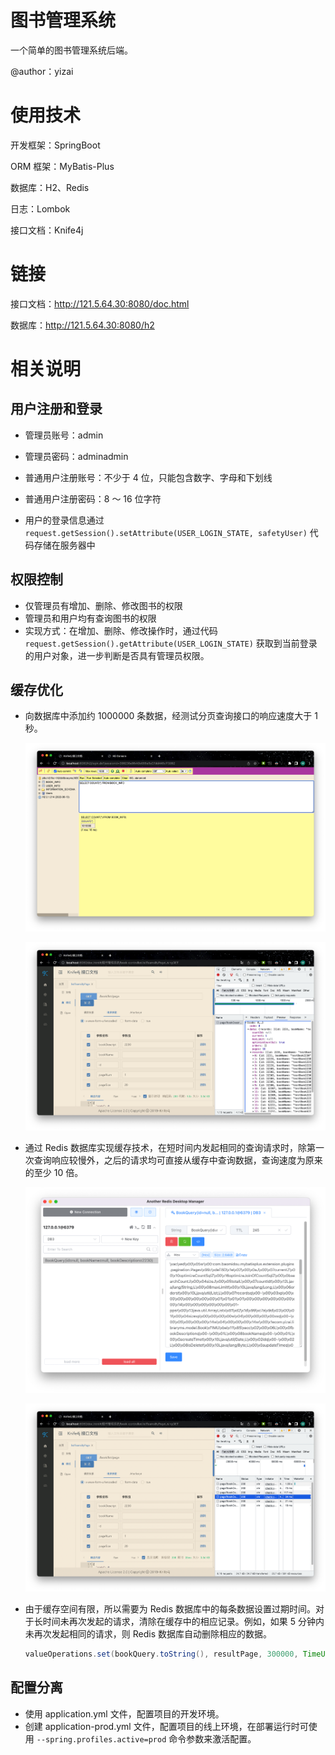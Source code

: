 # **图书管理系统**

一个简单的图书管理系统后端。

@author：yizai

# 使用技术

开发框架：SpringBoot

ORM 框架：MyBatis-Plus

数据库：H2、Redis

日志：Lombok

接口文档：Knife4j

# 链接

接口文档：http://121.5.64.30:8080/doc.html

数据库：http://121.5.64.30:8080/h2

# 相关说明

## 用户注册和登录

- 管理员账号：admin
- 管理员密码：adminadmin

- 普通用户注册账号：不少于 4 位，只能包含数字、字母和下划线
- 普通用户注册密码：8 ～ 16 位字符
- 用户的登录信息通过 `request.getSession().setAttribute(USER_LOGIN_STATE, safetyUser)` 代码存储在服务器中

## 权限控制

- 仅管理员有增加、删除、修改图书的权限
- 管理员和用户均有查询图书的权限
- 实现方式：在增加、删除、修改操作时，通过代码 `request.getSession().getAttribute(USER_LOGIN_STATE)` 获取到当前登录的用户对象，进一步判断是否具有管理员权限。

## 缓存优化

- 向数据库中添加约 1000000 条数据，经测试分页查询接口的响应速度大于 1 秒。

  ![image-20221029191316370](./illustrates/image-20221029191316370.png)

  ![image-20221029190555313](./illustrates/image-20221029190555313.png)

- 通过 Redis 数据库实现缓存技术，在短时间内发起相同的查询请求时，除第一次查询响应较慢外，之后的请求均可直接从缓存中查询数据，查询速度为原来的至少 10 倍。

  ![image-20221029190635521](./illustrates/image-20221029190635521.png)

  ![image-20221029190713300](./illustrates/image-20221029190713300.png)

- 由于缓存空间有限，所以需要为 Redis 数据库中的每条数据设置过期时间。对于长时间未再次发起的请求，清除在缓存中的相应记录。例如，如果 5 分钟内未再次发起相同的请求，则 Redis 数据库自动删除相应的数据。

  ```java
  valueOperations.set(bookQuery.toString(), resultPage, 300000, TimeUnit.MILLISECONDS);
  ```

  

## 配置分离

- 使用 application.yml 文件，配置项目的开发环境。
- 创建 application-prod.yml 文件，配置项目的线上环境，在部署运行时可使用 `--spring.profiles.active=prod` 命令参数来激活配置。